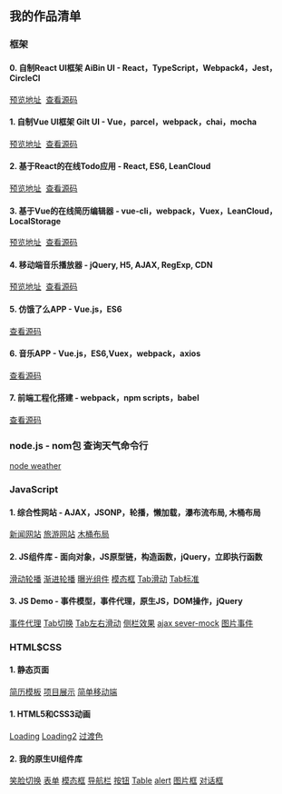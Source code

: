 ## 我的作品清单

### 框架
#### 0. 自制React UI框架 AiBin UI - React，TypeScript，Webpack4，Jest，CircleCI
[预览地址](https://hungeraibin.github.io/AiBinUI/)  [查看源码](https://github.com/hungeraibin/AiBinUI)

#### 1. 自制Vue UI框架 Gilt UI - Vue，parcel，webpack，chai，mocha
[预览地址](https://hungeraibin.github.io/GILTUI/)  [查看源码](https://github.com/hungeraibin/GILTUI)

#### 2. 基于React的在线Todo应用 - React, ES6, LeanCloud
[预览地址](https://hungeraibin.github.io/react-project2/build/index.html)  [查看源码](https://github.com/hungeraibin/react-project2)

#### 3. 基于Vue的在线简历编辑器 - vue-cli，webpack，Vuex，LeanCloud，LocalStorage
[预览地址](https://hungeraibin.github.io/vue-resumer2/dist/#/)  [查看源码](https://github.com/hungeraibin/vue-resumer2)

#### 4. 移动端音乐播放器 - jQuery, H5, AJAX, RegExp, CDN
[预览地址](https://hungeraibin.github.io/NetEaseMusic/)  [查看源码](https://github.com/hungeraibin/NetEaseMusic)

#### 5. 仿饿了么APP - Vue.js，ES6
[查看源码](https://github.com/hungeraibin/vue-element)

#### 6. 音乐APP - Vue.js，ES6,Vuex，webpack，axios
[查看源码](https://github.com/hungeraibin/vue-musicapp)

#### 7. 前端工程化搭建 - webpack，npm scripts，babel
[查看源码](https://github.com/hungeraibin/project-fe)

### node.js - nom包 查询天气命令行
[node weather](https://github.com/hungeraibin/weather)

### JavaScript
#### 1. 综合性网站 - AJAX，JSONP，轮播，懒加载，瀑布流布局, 木桶布局
[新闻网站](https://hungeraibin.github.io/demos/work/waterfall/news.html)
[旅游网站](https://hungeraibin.github.io/demos/work/www/index.html)
[木桶布局](https://hungeraibin.github.io/demos/work/barrellayout/barrel.html)

#### 2. JS组件库 - 面向对象，JS原型链，构造函数，jQuery，立即执行函数
[滑动轮播](https://hungeraibin.github.io/demos/work/moudle/carousel.html)
[渐进轮播](https://hungeraibin.github.io/demos/work/moudle/carousel-fade.html)
[曝光组件](https://hungeraibin.github.io/demos/work/moudle/exposure.html)
[模态框](https://hungeraibin.github.io/demos/work/moudle/modal.html)
[Tab滑动](https://hungeraibin.github.io/demos/work/moudle/tab-slide.html)
[Tab标准](https://hungeraibin.github.io/demos/work/moudle/tab.html)

#### 3. JS Demo - 事件模型，事件代理，原生JS，DOM操作，jQuery
[事件代理](https://hungeraibin.github.io/demos/work/jQuery/task3.html)
[Tab切换](https://hungeraibin.github.io/demos/work/jQuery/task2.html)
[Tab左右滑动](https://hungeraibin.github.io/demos/work/jQuery/tab-slideLR.html)
[侧栏效果](https://hungeraibin.github.io/demos/work/jQuery/task1.html)
[ajax sever-mock](https://hungeraibin.github.io/demos/work/j-ajax/index.html)
[图片事件](https://hungeraibin.github.io/demos/work/event/event3-1.html)

### HTML$CSS
#### 1. 静态页面
[简历模板](https://hungeraibin.github.io/demos/work/resume/resume.html)
[项目展示](https://hungeraibin.github.io/demos/work/resume/project.html)
[简单移动端](https://hungeraibin.github.io/demos/test/flex/phone.html)

#### 1. HTML5和CSS3动画 
[Loading](https://hungeraibin.github.io/demos/work/HTML5CSS3/demo1.html)
[Loading2](https://hungeraibin.github.io/demos/work/HTML5CSS3/demo2.html)
[过渡色](https://hungeraibin.github.io/demos/work/HTML5CSS3/demo0.html)

#### 2. 我的原生UI组件库
[笑脸切换](https://hungeraibin.github.io/demos/work/before/smile.html)
[表单](https://hungeraibin.github.io/demos/work/BFC/task10-2.html)
[模态框](https://hungeraibin.github.io/demos/work/BFC/task10-3.html)
[导航栏](https://hungeraibin.github.io/demos/work/BFC/task10-4.html)
[按钮](https://hungeraibin.github.io/demos/work/CSS8/duty_8-2.html)
[Table](https://hungeraibin.github.io/demos/work/CSS8/duty_8-3.html)
[alert](https://hungeraibin.github.io/demos/work/BFC/task10-1.html)
[图片框](https://hungeraibin.github.io/demos/work/CSS8/duty_8-5.html)
[对话框](https://hungeraibin.github.io/demos/work/before/bubble.html)









